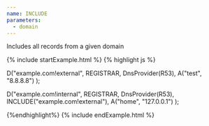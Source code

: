 ```yaml
---
name: INCLUDE
parameters:
  - domain
---
```


Includes all records from a given domain


{% include startExample.html %}
{% highlight js %}

D("example.com!external", REGISTRAR, DnsProvider(R53),
  A("test", "8.8.8.8")
);

D("example.com!internal", REGISTRAR, DnsProvider(R53),
  INCLUDE("example.com!external"),
  A("home", "127.0.0.1")
);

{%endhighlight%}
{% include endExample.html %}
